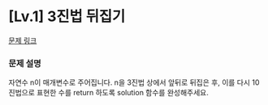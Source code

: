 # [Lv.1] 3진법 뒤집기

[문제 링크](https://school.programmers.co.kr/learn/courses/30/lessons/68935) 

### 문제 설명

<p>자연수 n이 매개변수로 주어집니다. n을 3진법 상에서 앞뒤로 뒤집은 후, 이를 다시 10진법으로 표현한 수를 return 하도록 solution 함수를 완성해주세요.</p>
